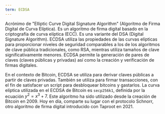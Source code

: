 ```yaml
---
term: ECDSA
---
```


Acrónimo de "Elliptic Curve Digital Signature Algorithm" (Algoritmo de Firma Digital de Curva Elíptica). Es un algoritmo de firma digital basado en la criptografía de curva elíptica (ECC). Es una variante del DSA (Digital Signature Algorithm). ECDSA utiliza las propiedades de las curvas elípticas para proporcionar niveles de seguridad comparables a los de los algoritmos de clave pública tradicionales, como RSA, mientras utiliza tamaños de clave significativamente menores. ECDSA permite la generación de pares de claves (claves públicas y privadas) así como la creación y verificación de firmas digitales.

En el contexto de Bitcoin, ECDSA se utiliza para derivar claves públicas a partir de claves privadas. También se utiliza para firmar transacciones, con el fin de satisfacer un script para desbloquear bitcoins y gastarlos. La curva elíptica utilizada en el ECDSA de Bitcoin es `secp256k1`, definida por la ecuación $y^2 = x^3 + 7$. Este algoritmo ha sido utilizado desde la creación de Bitcoin en 2009. Hoy en día, comparte su lugar con el protocolo Schnorr, otro algoritmo de firma digital introducido con Taproot en 2021.